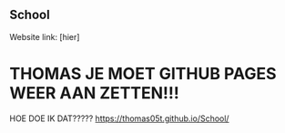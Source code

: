 ## School
Website link: [hier]
# THOMAS JE MOET GITHUB PAGES WEER AAN ZETTEN!!!
HOE DOE IK DAT?????
https://thomas05t.github.io/School/
